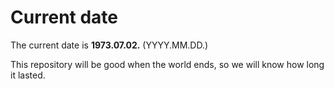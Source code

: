 # Current date

The current date is **1973.07.02.** (YYYY.MM.DD.)

This repository will be good when the world ends, so we will know how long it lasted.